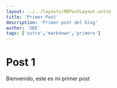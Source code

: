 ```yaml
---
layout: ../../layouts/MDPostLayout.astro
title: 'Primer Post'
description: 'Primer post del blog'
author: 'GDE'
tags: ['astro','markdown','primero']
---
```



# Post 1

Bienvenido, este es mi primer post

